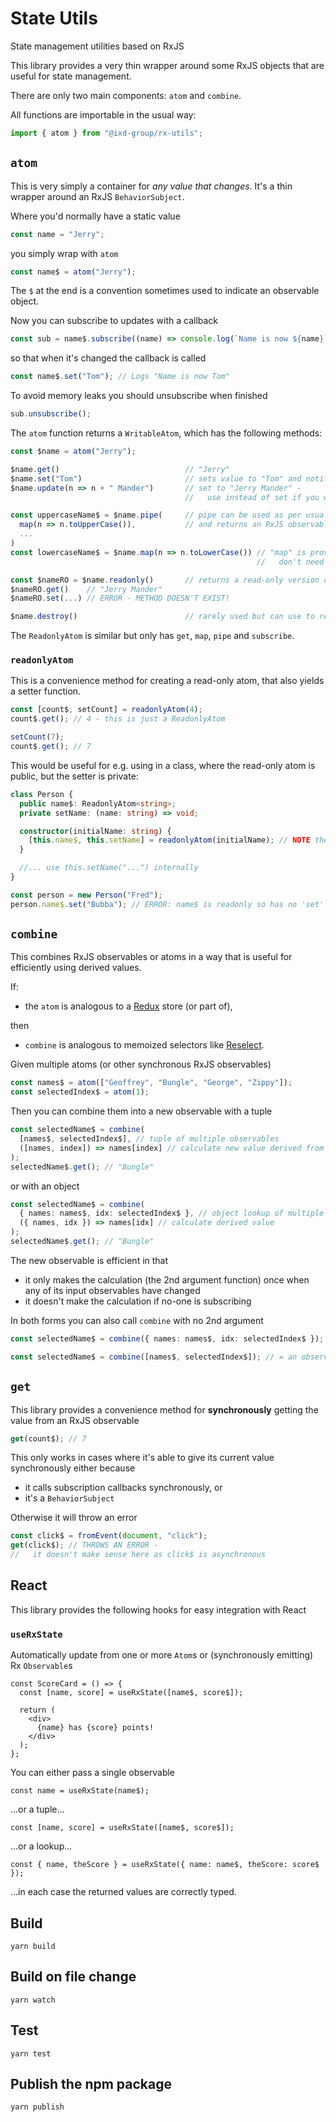 # State Utils

State management utilities based on RxJS

This library provides a very thin wrapper around some RxJS objects that are useful for state management.

There are only two main components: `atom` and `combine`.

All functions are importable in the usual way:

```ts
import { atom } from "@ixd-group/rx-utils";
```

## `atom`

This is very simply a container for _any value that changes_. It's a thin wrapper around an RxJS `BehaviorSubject`.

Where you'd normally have a static value

```ts
const name = "Jerry";
```

you simply wrap with `atom`

```ts
const name$ = atom("Jerry");
```

The `$` at the end is a convention sometimes used to indicate an observable object.

Now you can subscribe to updates with a callback

```ts
const sub = name$.subscribe((name) => console.log(`Name is now ${name}`));
```

so that when it's changed the callback is called

```ts
const name$.set("Tom"); // Logs "Name is now Tom"
```

To avoid memory leaks you should unsubscribe when finished

```ts
sub.unsubscribe();
```

The `atom` function returns a `WritableAtom`, which has the following methods:

```ts
const $name = atom("Jerry");

$name.get()                            // "Jerry"
$name.set("Tom")                       // sets value to "Tom" and notifies subscribers
$name.update(n => n + " Mander")       // set to "Jerry Mander" -
                                       //   use instead of set if you want to use the previous value

const uppercaseName$ = $name.pipe(     // pipe can be used as per usual in RxJS,
  map(n => n.toUpperCase()),           // and returns an RxJS observable
  ...
)
const lowercaseName$ = $name.map(n => n.toLowerCase()) // "map" is provided for convenience so you
                                                       //   don't need pipe, and returns a ReadonlyAtom

const $nameRO = $name.readonly()       // returns a read-only version of the atom (ReadonlyAtom)
$nameRO.get()    // "Jerry Mander"
$nameRO.set(...) // ERROR - METHOD DOESN'T EXIST!

$name.destroy()                        // rarely used but can use to remove all subscribers
```

The `ReadonlyAtom` is similar but only has `get`, `map`, `pipe` and `subscribe`.

### `readonlyAtom`

This is a convenience method for creating a read-only atom, that also yields a setter function.

```ts
const [count$, setCount] = readonlyAtom(4);
count$.get(); // 4 - this is just a ReadonlyAtom

setCount(7);
count$.get(); // 7
```

This would be useful for e.g. using in a class, where the read-only atom is public, but the setter is private:

```ts
class Person {
  public name$: ReadonlyAtom<string>;
  private setName: (name: string) => void;

  constructor(initialName: string) {
    [this.name$, this.setName] = readonlyAtom(initialName); // NOTE the parentheses when doing this
  }

  //... use this.setName("...") internally
}

const person = new Person("Fred");
person.name$.set("Bubba"); // ERROR: name$ is readonly so has no 'set'
```

## `combine`

This combines RxJS observables or atoms in a way that is useful for efficiently using derived values.

If:

- the `atom` is analogous to a [Redux](https://redux.js.org/) store (or part of),

then

- `combine` is analogous to memoized selectors like [Reselect](https://github.com/reduxjs/reselect).

Given multiple atoms (or other synchronous RxJS observables)

```ts
const names$ = atom(["Geoffrey", "Bungle", "George", "Zippy"]);
const selectedIndex$ = atom(1);
```

Then you can combine them into a new observable with a tuple

```ts
const selectedName$ = combine(
  [names$, selectedIndex$], // tuple of multiple observables
  ([names, index]) => names[index] // calculate new value derived from values from observables
);
selectedName$.get(); // "Bungle"
```

or with an object

```ts
const selectedName$ = combine(
  { names: names$, idx: selectedIndex$ }, // object lookup of multiple observables
  ({ names, idx }) => names[idx] // calculate derived value
);
selectedName$.get(); // "Bungle"
```

The new observable is efficient in that

- it only makes the calculation (the 2nd argument function) once when any of its input observables have changed
- it doesn't make the calculation if no-one is subscribing

In both forms you can also call `combine` with no 2nd argument

```ts
const selectedName$ = combine({ names: names$, idx: selectedIndex$ }); // = an observable that emits {names: string[], idx: number} objects

const selectedName$ = combine([names$, selectedIndex$]); // = an observable that emits [string[], number] objects
```

## `get`

This library provides a convenience method for **synchronously** getting the value from an RxJS observable

```ts
get(count$); // 7
```

This only works in cases where it's able to give its current value synchronously either because

- it calls subscription callbacks synchronously, or
- it's a `BehaviorSubject`

Otherwise it will throw an error

```ts
const click$ = fromEvent(document, "click");
get(click$); // THROWS AN ERROR -
//   it doesn't make sense here as click$ is asynchronous
```

## React

This library provides the following hooks for easy integration with React

### `useRxState`

Automatically update from one or more `Atom`s or (synchronously emitting) Rx `Observable`s

```tsx
const ScoreCard = () => {
  const [name, score] = useRxState([name$, score$]);

  return (
    <div>
      {name} has {score} points!
    </div>
  );
};
```

You can either pass a single observable

```tsx
const name = useRxState(name$);
```

...or a tuple...

```tsx
const [name, score] = useRxState([name$, score$]);
```

...or a lookup...

```tsx
const { name, theScore } = useRxState({ name: name$, theScore: score$ });
```

...in each case the returned values are correctly typed.

## Build

    yarn build

## Build on file change

    yarn watch

## Test

    yarn test

## Publish the npm package

    yarn publish

